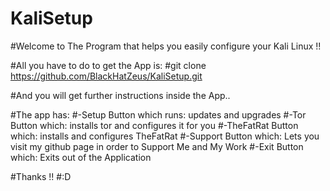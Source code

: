 # KaliSetup

#Welcome to The Program that helps you easily configure your Kali Linux !!

#All you have to do to get the App is:
  #git clone https://github.com/BlackHatZeus/KaliSetup.git 

#And you will get further instructions inside the App..

#The app has:
#-Setup Button which runs: updates and upgrades
#-Tor Button which: installs tor and configures it for you
#-TheFatRat Button which: installs and configures TheFatRat 
#-Support Button which: Lets you visit my github page in order to Support Me and My Work 
#-Exit Button which: Exits out of the Application

#Thanks !! 
#:D
